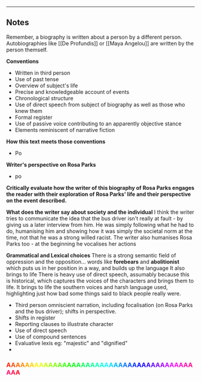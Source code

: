 


-----
## Notes
Remember, a biography is written about a person by a different person.
Autobiographies like [[De Profundis]] or [[Maya Angelou]] are written by the person themself.


**Conventions**
- Written in third person
- Use of past tense
- Overview of subject's life
- Precise and knowledgeable account of events
- Chronological structure
- Use of direct speech from subject of biography as well as those who knew them
- Formal register
- Use of passive voice contributing to an apparently objective stance
- Elements reminiscent of narrative fiction 

**How this text meets those conventions**
- Po

**Writer's perspective on Rosa Parks**
- po

**Critically evaluate how the writer of this biography of Rosa Parks engages the reader with their exploration of Rosa Parks' life and their perspective on the event described.**


**What does the writer say about society and the individual**
I think the writer tries to communicate the idea that the bus driver isn't really at fault - by giving us a later interview from him. He was simply following what he had to do, humanising him and showing how it was simply the societal norm at the time, not that he was a strong willed racist.
The writer also humanises Rosa Parks too - at the beginning he vocalises her actions  

**Grammatical and Lexical choices**
There is a strong semantic field of oppression and the opposition... words like **forebears** and **abolitionist** which puts us in her position in a way, and builds up the language 
It also brings to life
There is heavy use of direct speech, assumably because this is historical, which captures the voices of the characters and brings them to life. It brings to life the southern voices and harsh language used, highlighting just how bad some things said to black people really were.

- Third person omniscient narration, including focalisation (on Rosa Parks and the bus driver); shifts in perspective.
- Shifts in register
- Reporting clauses to illustrate character
- Use of direct speech
- Use of compound sentences
- Evaluative lexis eg: "majestic" and "dignified"
- 
### <span style='color:#FF2200;'>A</span><span style='color:#FF4500;'>A</span><span style='color:#FF6800;'>A</span><span style='color:#FF8B00;'>A</span><span style='color:#FFAD00;'>A</span><span style='color:#FFD000;'>A</span><span style='color:#FFF300;'>A</span><span style='color:#E7FF00;'>A</span><span style='color:#C5FF00;'>A</span><span style='color:#A2FF00;'>A</span><span style='color:#7FFF00;'>A</span><span style='color:#5CFF00;'>A</span><span style='color:#39FF00;'>A</span><span style='color:#17FF00;'>A</span><span style='color:#00FF0B;'>A</span><span style='color:#00FF2E;'>A</span><span style='color:#00FF51;'>A</span><span style='color:#00FF73;'>A</span><span style='color:#00FF96;'>A</span><span style='color:#00FFB9;'>A</span><span style='color:#00FFDC;'>A</span><span style='color:#00FEFF;'>A</span><span style='color:#00DCFF;'>A</span><span style='color:#00B9FF;'>A</span><span style='color:#0096FF;'>A</span><span style='color:#0073FF;'>A</span><span style='color:#0051FF;'>A</span><span style='color:#002EFF;'>A</span><span style='color:#000BFF;'>A</span><span style='color:#1700FF;'>A</span><span style='color:#3900FF;'>A</span><span style='color:#5C00FF;'>A</span><span style='color:#7F00FF;'>A</span><span style='color:#A200FF;'>A</span><span style='color:#C500FF;'>A</span><span style='color:#E700FF;'>A</span><span style='color:#FF00F3;'>A</span><span style='color:#FF00D0;'>A</span><span style='color:#FF00AD;'>A</span><span style='color:#FF008B;'>A</span><span style='color:#FF0068;'>A</span><span style='color:#FF0045;'>A</span><span style='color:#FF0022;'>A</span>
